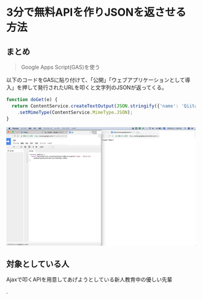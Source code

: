 # 3分で無料APIを作りJSONを返させる方法

## まとめ

> Google Apps Script(GAS)を使う

以下のコードをGASに貼り付けて、「公開」「ウェブアプリケーションとして導入」を押して発行されたURLを叩くと文字列のJSONが返ってくる。

```js
function doGet(e) {
  return ContentService.createTextOutput(JSON.stringify({'name': 'Qiita'}))
    .setMimeType(ContentService.MimeType.JSON);
}
```

![](./ss.jpg)


## 対象としている人

Ajaxで叩くAPIを用意してあげようとしている新人教育中の優しい先輩

.